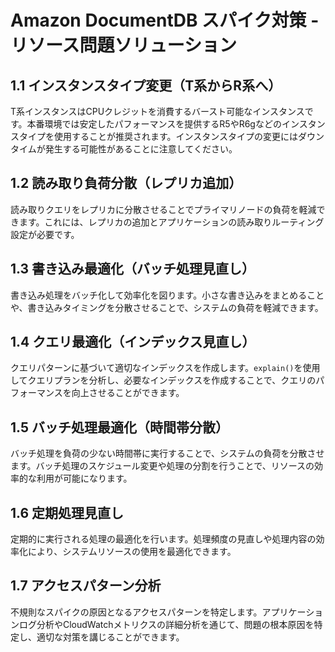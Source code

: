 # Amazon DocumentDB スパイク対策 - リソース問題ソリューション

## 1.1 インスタンスタイプ変更（T系からR系へ）

T系インスタンスはCPUクレジットを消費するバースト可能なインスタンスです。本番環境では安定したパフォーマンスを提供するR5やR6gなどのインスタンスタイプを使用することが推奨されます。インスタンスタイプの変更にはダウンタイムが発生する可能性があることに注意してください。

## 1.2 読み取り負荷分散（レプリカ追加）

読み取りクエリをレプリカに分散させることでプライマリノードの負荷を軽減できます。これには、レプリカの追加とアプリケーションの読み取りルーティング設定が必要です。

## 1.3 書き込み最適化（バッチ処理見直し）

書き込み処理をバッチ化して効率化を図ります。小さな書き込みをまとめることや、書き込みタイミングを分散させることで、システムの負荷を軽減できます。

## 1.4 クエリ最適化（インデックス見直し）

クエリパターンに基づいて適切なインデックスを作成します。`explain()`を使用してクエリプランを分析し、必要なインデックスを作成することで、クエリのパフォーマンスを向上させることができます。

## 1.5 バッチ処理最適化（時間帯分散）

バッチ処理を負荷の少ない時間帯に実行することで、システムの負荷を分散させます。バッチ処理のスケジュール変更や処理の分割を行うことで、リソースの効率的な利用が可能になります。

## 1.6 定期処理見直し

定期的に実行される処理の最適化を行います。処理頻度の見直しや処理内容の効率化により、システムリソースの使用を最適化できます。

## 1.7 アクセスパターン分析

不規則なスパイクの原因となるアクセスパターンを特定します。アプリケーションログ分析やCloudWatchメトリクスの詳細分析を通じて、問題の根本原因を特定し、適切な対策を講じることができます。

